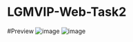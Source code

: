 # LGMVIP-Web-Task2

#Preview
![image](https://user-images.githubusercontent.com/83392438/188471381-35c09fb9-fdb2-4a87-94ee-1d8df2fa1065.png)
![image](https://user-images.githubusercontent.com/83392438/188471388-ff114d49-eb0e-427b-b4f9-d9cd62c2f161.png)
